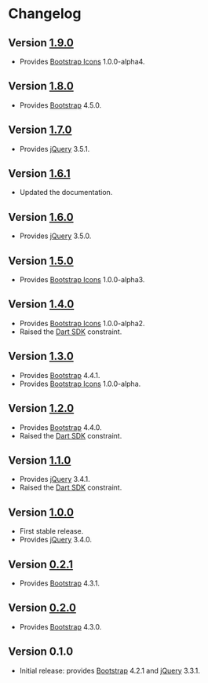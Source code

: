 # Changelog

## Version [1.9.0](https://git.belin.io/cedx/bootstrap.dart/compare/v1.8.0...v1.9.0)
- Provides [Bootstrap Icons](https://icons.getbootstrap.com) 1.0.0-alpha4.

## Version [1.8.0](https://git.belin.io/cedx/bootstrap.dart/compare/v1.7.0...v1.8.0)
- Provides [Bootstrap](https://getbootstrap.com) 4.5.0.

## Version [1.7.0](https://git.belin.io/cedx/bootstrap.dart/compare/v1.6.1...v1.7.0)
- Provides [jQuery](https://jquery.com) 3.5.1.

## Version [1.6.1](https://git.belin.io/cedx/bootstrap.dart/compare/v1.6.0...v1.6.1)
- Updated the documentation.

## Version [1.6.0](https://git.belin.io/cedx/bootstrap.dart/compare/v1.5.0...v1.6.0)
- Provides [jQuery](https://jquery.com) 3.5.0.

## Version [1.5.0](https://git.belin.io/cedx/bootstrap.dart/compare/v1.4.0...v1.5.0)
- Provides [Bootstrap Icons](https://icons.getbootstrap.com) 1.0.0-alpha3.

## Version [1.4.0](https://git.belin.io/cedx/bootstrap.dart/compare/v1.3.0...v1.4.0)
- Provides [Bootstrap Icons](https://icons.getbootstrap.com) 1.0.0-alpha2.
- Raised the [Dart SDK](https://dart.dev/tools/sdk) constraint.

## Version [1.3.0](https://git.belin.io/cedx/bootstrap.dart/compare/v1.2.0...v1.3.0)
- Provides [Bootstrap](https://getbootstrap.com) 4.4.1.
- Provides [Bootstrap Icons](https://icons.getbootstrap.com) 1.0.0-alpha.

## Version [1.2.0](https://git.belin.io/cedx/bootstrap.dart/compare/v1.1.0...v1.2.0)
- Provides [Bootstrap](https://getbootstrap.com) 4.4.0.
- Raised the [Dart SDK](https://dart.dev/tools/sdk) constraint.

## Version [1.1.0](https://git.belin.io/cedx/bootstrap.dart/compare/v1.0.0...v1.1.0)
- Provides [jQuery](https://jquery.com) 3.4.1.
- Raised the [Dart SDK](https://dart.dev/tools/sdk) constraint.

## Version [1.0.0](https://git.belin.io/cedx/bootstrap.dart/compare/v0.2.1...v1.0.0)
- First stable release.
- Provides [jQuery](https://jquery.com) 3.4.0.

## Version [0.2.1](https://git.belin.io/cedx/bootstrap.dart/compare/v0.2.0...v0.2.1)
- Provides [Bootstrap](https://getbootstrap.com) 4.3.1.

## Version [0.2.0](https://git.belin.io/cedx/bootstrap.dart/compare/v0.1.0...v0.2.0)
- Provides [Bootstrap](https://getbootstrap.com) 4.3.0.

## Version 0.1.0
- Initial release: provides [Bootstrap](https://getbootstrap.com) 4.2.1 and [jQuery](https://jquery.com) 3.3.1.
